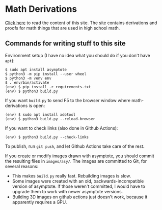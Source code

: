 # Math Derivations

[Click here](https://akuli.github.io/math-derivations)
to read the content of this site.
The site contains derivations and proofs for math things
that are used in high school math.

## Commands for writing stuff to this site

Environment setup (I have no idea what you should do if you don't have `apt`):

```
$ sudo apt install asymptote
$ python3 -m pip install --user wheel
$ python3 -m venv env
$ . env/bin/activate
(env) $ pip install -r requirements.txt
(env) $ python3 build.py
```

If you want `build.py` to send F5 to the browser window where math-derivations is open:

```
(env) $ sudo apt install xdotool
(env) $ python3 build.py --reload-browser
```

If you want to check links (also done in Github Actions):

```
(env) $ python3 build.py --check-links
```

To publish, run `git push`, and let Github Actions take care of the rest.

If you create or modify images drawn with asymptote,
you should commit the resulting files in `images/asy/`.
The images are committed to Git, for several reasons:
- This makes `build.py` really fast. Rebuilding images is slow.
- Some images were created with an old, backwards-incompatible version of asymptote.
    If those weren't committed, I would have to upgrade them to work with newer asymptote versions.
- Building 3D images on github actions just doesn't work, because it apparently requires a GPU.
